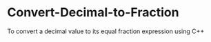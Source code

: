 # Convert-Decimal-to-Fraction
To convert a decimal value to its equal fraction expression using C++
